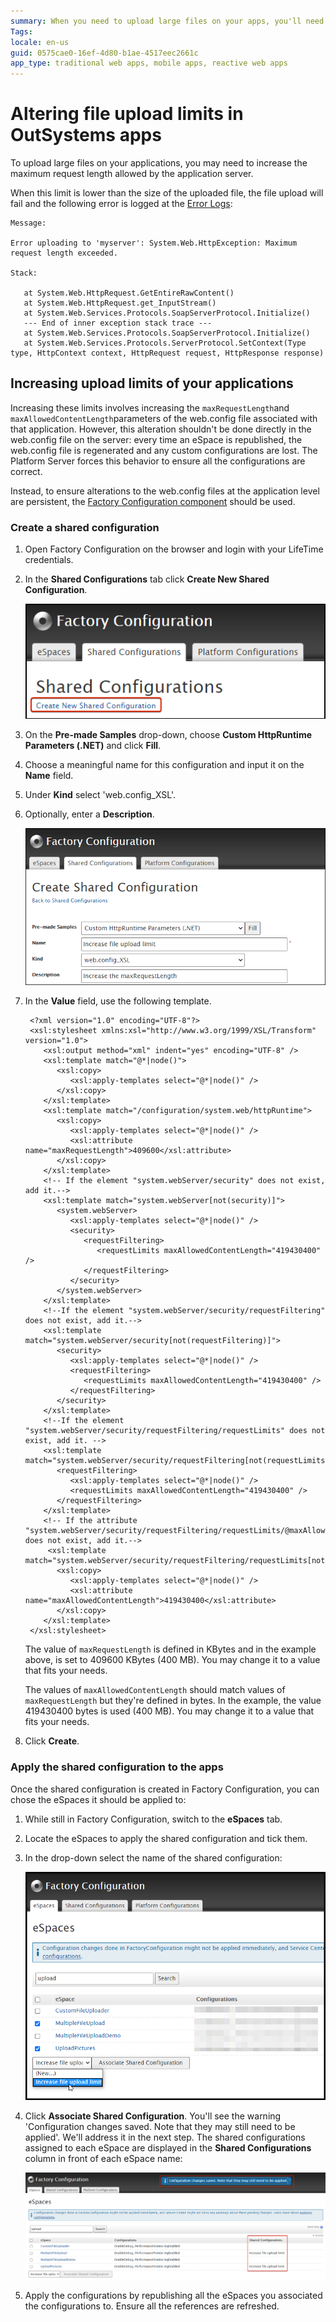 ```yaml
---
summary: When you need to upload large files on your apps, you'll need to increase the limits allowed by the application server. This document will show how to do it and apply the changes to your applications.
Tags: 
locale: en-us
guid: 0575cae0-16ef-4d80-b1ae-4517eec2661c
app_type: traditional web apps, mobile apps, reactive web apps
---
```


# Altering file upload limits in OutSystems apps

To upload large files on your applications, you may need to increase the maximum request length allowed by the application server.

When this limit is lower than the size of the uploaded file, the file upload will fail and the following error is logged at the [Error Logs](https://success.outsystems.com/Documentation/11/Managing_the_Applications_Lifecycle/Monitor_and_Troubleshoot/View_the_Environment_Logs_and_Status):

```
Message:

Error uploading to 'myserver': System.Web.HttpException: Maximum request length exceeded.

Stack:

   at System.Web.HttpRequest.GetEntireRawContent() 
   at System.Web.HttpRequest.get_InputStream() 
   at System.Web.Services.Protocols.SoapServerProtocol.Initialize() 
   --- End of inner exception stack trace --- 
   at System.Web.Services.Protocols.SoapServerProtocol.Initialize() 
   at System.Web.Services.Protocols.ServerProtocol.SetContext(Type type, HttpContext context, HttpRequest request, HttpResponse response)
```

## Increasing upload limits of your applications

Increasing these limits involves increasing the `maxRequestLength`and `maxAllowedContentLength`parameters of the web.config file associated with that application. However, this alteration shouldn't be done directly in the web.config file on the server: every time an eSpace is republished, the web.config file is regenerated and any custom configurations are lost. The Platform Server forces this behavior to ensure all the configurations are correct.



Instead, to ensure alterations to the web.config files at the application level are persistent, the [Factory Configuration component](https://www.outsystems.com/forge/component-overview/25/factory-configuration) should be used.

### Create a shared configuration

1. Open Factory Configuration on the browser and login with your LifeTime credentials.
1. In the **Shared Configurations** tab click **Create New Shared Configuration**.
    
    ![Create new shared configuration](images/altering-file-limits-new-config.png)

1. On the **Pre-made Samples** drop-down, choose **Custom HttpRuntime Parameters (.NET)** and click **Fill**.
1. Choose a meaningful name for this configuration and input it on the **Name** field.
1. Under **Kind** select 'web.config_XSL'.
1. Optionally, enter a **Description**.

    ![Shared configuration detail](images/altering-file-limits-new-config-detail.png)

1. In the **Value** field, use the following template.

        <?xml version="1.0" encoding="UTF-8"?>
        <xsl:stylesheet xmlns:xsl="http://www.w3.org/1999/XSL/Transform" version="1.0">
           <xsl:output method="xml" indent="yes" encoding="UTF-8" />
           <xsl:template match="@*|node()">
              <xsl:copy>
                 <xsl:apply-templates select="@*|node()" />
              </xsl:copy>
           </xsl:template>
           <xsl:template match="/configuration/system.web/httpRuntime">
              <xsl:copy>
                 <xsl:apply-templates select="@*|node()" />
                 <xsl:attribute name="maxRequestLength">409600</xsl:attribute>
              </xsl:copy>
           </xsl:template>
           <!-- If the element "system.webServer/security" does not exist, add it.-->
           <xsl:template match="system.webServer[not(security)]">
              <system.webServer>
                 <xsl:apply-templates select="@*|node()" />
                 <security>
                    <requestFiltering>
                       <requestLimits maxAllowedContentLength="419430400" />
                    </requestFiltering>
                 </security>
              </system.webServer>
           </xsl:template>
           <!--If the element "system.webServer/security/requestFiltering" does not exist, add it.-->
           <xsl:template match="system.webServer/security[not(requestFiltering)]">
              <security>
                 <xsl:apply-templates select="@*|node()" />
                 <requestFiltering>
                    <requestLimits maxAllowedContentLength="419430400" />
                 </requestFiltering>
              </security>
           </xsl:template>
           <!--If the element "system.webServer/security/requestFiltering/requestLimits" does not exist, add it. -->
           <xsl:template match="system.webServer/security/requestFiltering[not(requestLimits)]">
              <requestFiltering>
                 <xsl:apply-templates select="@*|node()" />
                 <requestLimits maxAllowedContentLength="419430400" />
              </requestFiltering>
           </xsl:template>
           <!-- If the attribute "system.webServer/security/requestFiltering/requestLimits/@maxAllowedContentLength" does not exist, add it.-->
            <xsl:template match="system.webServer/security/requestFiltering/requestLimits[not(@maxAllowedContentLength)]">
              <xsl:copy>
                 <xsl:apply-templates select="@*|node()" />
                 <xsl:attribute name="maxAllowedContentLength">419430400</xsl:attribute>
              </xsl:copy>
           </xsl:template>
        </xsl:stylesheet>

    The value of `maxRequestLength` is defined in KBytes and in the example above, is set to 409600 KBytes (400 MB). You may change it to a value that fits your needs.

    The values of `maxAllowedContentLength` should match values of `maxRequestLength` but they're defined in bytes. In the example, the value 419430400 bytes is used (400 MB). You may change it to a value that fits your needs.

1. Click **Create**.

### Apply the shared configuration to the apps

Once the shared configuration is created in Factory Configuration, you can chose the eSpaces it should be applied to:

1. While still in Factory Configuration, switch to the **eSpaces** tab.
1. Locate the eSpaces to apply the shared configuration and tick them.
1. In the drop-down select the name of the shared configuration:

    ![Apply a shared configuration to eSpaces](images/altering-file-limits-apply-config.png)

1. Click **Associate Shared Configuration**. You'll see the warning 'Configuration changes saved. Note that they may still need to be applied'. We'll address it in the next step. The shared configurations assigned to each eSpace are displayed in the **Shared Configurations** column in front of each eSpace name:

    ![Apply a shared configuration to eSpaces](images/altering-file-limits-apply-config_1.png)

1. Apply the configurations by republishing all the eSpaces you associated the configurations to. Ensure all the references are refreshed.
